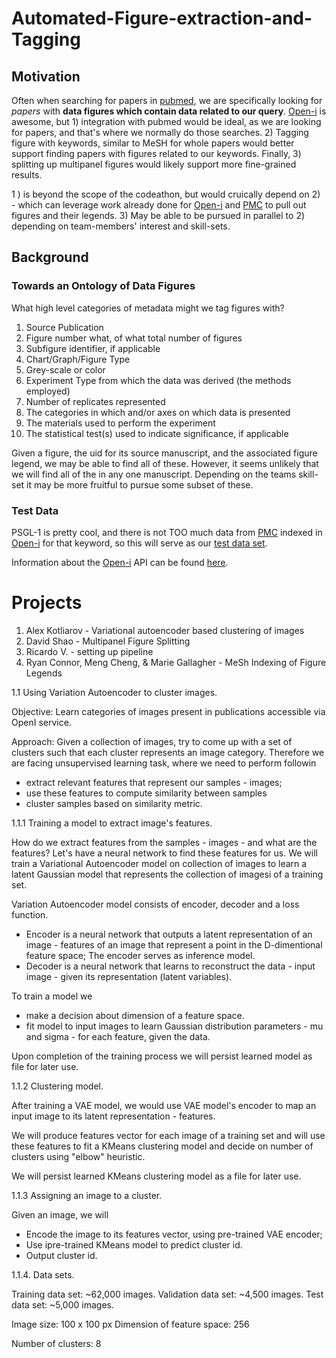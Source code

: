 # Automated-Figure-extraction-and-Tagging

## Motivation
Often when searching for papers in [pubmed](https://www.ncbi.nlm.nih.gov/pubmed/), we are specifically looking for *papers* with __data figures which contain data related to our query__. [Open-i](https://openi.nlm.nih.gov/) is awesome, but 1) integration with pubmed would be ideal, as we are looking for papers, and that's where we normally do those searches. 2) Tagging figure with keywords, similar to MeSH for whole papers would better support finding papers with figures related to our keywords. Finally, 3) splitting up multipanel figures would likely support more fine-grained results.

1 ) is beyond the scope of the codeathon, but would cruically depend on 2) - which can leverage work already done for [Open-i](https://openi.nlm.nih.gov/) and [PMC](https://www.ncbi.nlm.nih.gov/pmc/?) to pull out figures and their legends. 3) May be able to be pursued in parallel to 2) depending on team-members' interest and skill-sets.

## Background

### Towards an Ontology of Data Figures
What high level categories of metadata might we tag figures with?
1. Source Publication
2. Figure number what, of what total number of figures
3. Subfigure identifier, if applicable
4. Chart/Graph/Figure Type
5. Grey-scale or color
6. Experiment Type from which the data was derived (the methods employed)
7. Number of replicates represented
8. The categories in which and/or axes on which data is presented
9. The materials used to perform the experiment
10. The statistical test(s) used to indicate significance, if applicable

Given a figure, the uid for its source manuscript, and the associated figure legend, we may be able to find all of these. However, it seems unlikely that we will find all of the in any one manuscript. Depending on the teams skill-set it may be more fruitful to pursue some subset of these.

### Test Data
PSGL-1 is pretty cool, and there is not TOO much data from [PMC](https://www.ncbi.nlm.nih.gov/pmc/?) indexed in [Open-i](https://openi.nlm.nih.gov/) for that keyword, so this will serve as our [test data set](https://openi.nlm.nih.gov/gridquery?q=psgl-1%20OR%20sleplg&it=u,g,c,m,mc,p,ph,x&coll=pmc&vid=1&m=1&n=100).

Information about the [Open-i](https://openi.nlm.nih.gov/) API can be found [here](https://openi.nlm.nih.gov/services?it=xg#searchAPIUsingGET).

# Projects

1. Alex Kotliarov - Variational autoencoder based clustering of images
2. David Shao - Multipanel Figure Splitting
3. Ricardo V. - setting up pipeline
4. Ryan Connor, Meng Cheng, & Marie Gallagher - MeSh Indexing of Figure Legends


1.1 Using Variation Autoencoder to cluster images.

Objective: Learn categories of images present in publications accessible via OpenI service.

Approach: Given a collection of images, try to come up with a set of clusters such that each cluster represents an image category. 
Therefore we are facing unsupervised learning task, where we need to perform followin 
- extract relevant features that represent our samples - images;
- use these features to compute similarity between samples
- cluster samples based on similarity metric.

1.1.1 Training a model to extract image's features.

How do we extract features from the samples - images - and what are the features?
Let's have a neural network to find these features for us.
We will train a Variational Autoencoder model on collection of images to learn a latent Gaussian model that represents the collection of imagesi of a training set.

Variation Autoencoder model consists of encoder, decoder and a loss function. 
- Encoder is a neural network that outputs a latent representation of an image - features of an image that represent a point in the D-dimentional feature space; The encoder serves as inference model. 
- Decoder is a neural network that learns to reconstruct the data - input image - given its representation (latent variables).

To train a model we 
- make a decision about  dimension of a feature space.
- fit model to input images to learn Gaussian distribution parameters - mu and sigma - for each feature, given the data.

Upon completion of the training process we will persist learned model as file for later use.

1.1.2 Clustering model.

After training a VAE model, we would use VAE model's encoder to map an input image to its latent representation - features.

We will produce features vector for each image of a training set and will use these features to fit a KMeans clustering model and decide on number of clusters using "elbow" heuristic. 

We will persist learned KMeans clustering model as a file for later use.

1.1.3 Assigning an image to a cluster.

Given an image, we will
- Encode the image to its features vector, using pre-trained VAE encoder;
- Use ipre-trained KMeans model to predict cluster id.
- Output cluster id.

1.1.4. Data sets.

Training data set:   ~62,000 images.
Validation data set: ~4,500 images.
Test data set:       ~5,000 images.

Image size: 100 x 100 px
Dimension of feature space: 256

Number of clusters:  8
